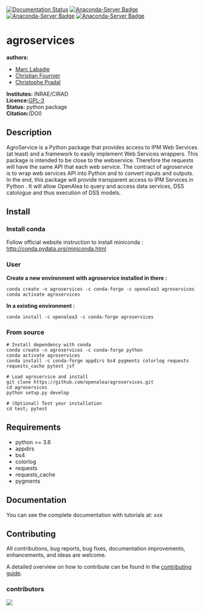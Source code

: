 [![Documentation Status](https://readthedocs.org/projects/agroservices/badge/?version=latest)](https://agroservices.readthedocs.io/en/latest/?badge=latest)
[![Anaconda-Server Badge](https://anaconda.org/openalea3/agroservices/badges/downloads.svg)](https://anaconda.org/openalea3/agroservices)
[![Anaconda-Server Badge](https://anaconda.org/openalea3/agroservices/badges/version.svg)](https://anaconda.org/openalea3/agroservices)
[![Anaconda-Server Badge](https://anaconda.org/openalea3/agroservices/badges/license.svg)](https://anaconda.org/openalea3/agroservices)
# agroservices

**authors:** 
* [Marc Labadie](https://github.com/mlabadie)
* [Christian Fournier](https://github.com/christian34)
* [Christophe Pradal](https://github.com/pradal)       

**Institutes:** INRAE/CIRAD   
**Licence:**[GPL-3](https://www.gnu.org/licenses/gpl-3.0.txt)  
**Status:** python package   
**Citation:**(DOI)

## Description

AgroService is a Python package that provides access to IPM Web Services (at least) and a framework to easily implement Web Services wrappers. This package is intended to be close to the webservice. Therefore the requests will have the same API that each web service. The contract of agroservice is to wrap web services API into Python and to convert inputs and outputs. In the end, this package will provide transparent access to IPM Services in Python . It will allow OpenAlea to query and access data services, DSS catologue and thus execution of DSS models.

## Install

### Install conda  
Follow official website instruction to install miniconda : http://conda.pydata.org/miniconda.html

### User

**Create a new environment with agroservice installed in there :**
```
conda create -n agroservices -c conda-forge -c openalea3 agroservices
conda activate agroservices
```
**In a existing environment :**
```
conda install -c openalea3 -c conda-forge agroservices
```

### From source
```
# Install dependency with conda
conda create -n agroservices -c conda-forge python
conda activate agroservices
conda install -c conda-forge appdirs bs4 pygments colorlog requests requests_cache pytest jsf

# Load agroservice and install
git clone https://github.com/openalea/agroservices.git
cd agroservices
python setup.py develop

# (Optional) Test your installation
cd test; pytest
```

## Requirements
* python >= 3.6
* appdirs
* bs4
* colorlog
* requests
* requests_cache
* pygments

## Documentation

You can see the complete documentation with tutorials at: xxx

## Contributing
All contributions, bug reports, bug fixes, documentation improvements, enhancements, and ideas are welcome.

A detailed overview on how to contribute can be found in the [contributing guide](http://virtualplants.github.io/contribute/devel/workflow-github.html#workflow-github).

### contributors

<a href="https://github.com/openalea/agroservices/graphs/contributors">
  <img src="https://contrib.rocks/image?repo=H2020-IPM-openalea/agroservices" />
</a>

